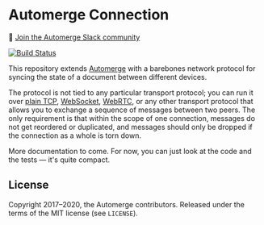 # Automerge Connection

💬 [Join the Automerge Slack community](https://communityinviter.com/apps/automerge/automerge)

[![Build Status](https://travis-ci.org/automerge/automerge-connection.svg?branch=master)](https://travis-ci.org/automerge/automerge-connection)

This repository extends [Automerge](https://github.com/automerge/automerge) with a barebones
network protocol for syncing the state of a document between different devices.

The protocol is not tied to any particular transport protocol; you can run it over
[plain TCP](https://github.com/automerge/automerge-net),
[WebSocket](https://gitlab.com/codewitchbella/automerge-client-server),
[WebRTC](https://github.com/automerge/mpl),
or any other transport protocol that allows you to exchange a sequence of messages
between two peers. The only requirement is that within the scope of one connection,
messages do not get reordered or duplicated, and messages should only be dropped if
the connection as a whole is torn down.

More documentation to come. For now, you can just look at the code and the tests —
it's quite compact.

## License

Copyright 2017–2020, the Automerge contributors. Released under the terms of the
MIT license (see `LICENSE`).
